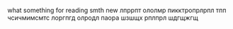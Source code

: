 what
something for reading
smth new
лпррпт
ололмр
пикктропрлрпл
тпп
чсичмимсмтс
лоргпгд
олродл
паора
шзшщх
рплпрл
шдгщжгщ
